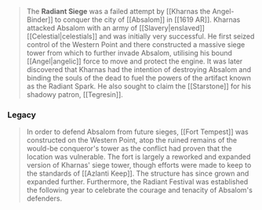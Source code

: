 > The **Radiant Siege** was a failed attempt by [[Kharnas the Angel-Binder]] to conquer the city of [[Absalom]] in [[1619 AR]].
> Kharnas attacked Absalom with an army of [[Slavery|enslaved]] [[Celestial|celestials]] and was initially very successful. He first seized control of the Western Point and there constructed a massive siege tower from which to further invade Absalom, utilising his bound [[Angel|angelic]] force to move and protect the engine.
> It was later discovered that Kharnas had the intention of destroying Absalom and binding the souls of the dead to fuel the powers of the artifact known as the Radiant Spark. He also sought to claim the [[Starstone]] for his shadowy patron, [[Tegresin]].


### Legacy

> In order to defend Absalom from future sieges, [[Fort Tempest]] was constructed on the Western Point, atop the ruined remains of the would-be conqueror's tower as the conflict had proven that the location was vulnerable. The fort is largely a reworked and expanded version of Kharnas' siege tower, though efforts were made to keep to the standards of [[Azlanti Keep]]. The structure has since grown and expanded further.
> Furthermore, the Radiant Festival was established the following year to celebrate the courage and tenacity of Absalom's defenders.







